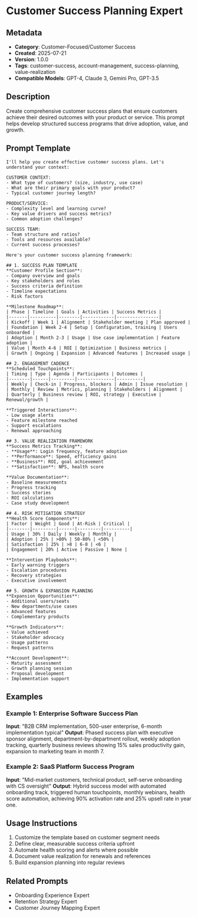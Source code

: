 # Customer Success Planning Expert

## Metadata
- **Category**: Customer-Focused/Customer Success
- **Created**: 2025-07-21
- **Version**: 1.0.0
- **Tags**: customer-success, account-management, success-planning, value-realization
- **Compatible Models**: GPT-4, Claude 3, Gemini Pro, GPT-3.5

## Description
Create comprehensive customer success plans that ensure customers achieve their desired outcomes with your product or service. This prompt helps develop structured success programs that drive adoption, value, and growth.

## Prompt Template

```
I'll help you create effective customer success plans. Let's understand your context:

CUSTOMER CONTEXT:
- What type of customers? (size, industry, use case)
- What are their primary goals with your product?
- Typical customer journey length?

PRODUCT/SERVICE:
- Complexity level and learning curve?
- Key value drivers and success metrics?
- Common adoption challenges?

SUCCESS TEAM:
- Team structure and ratios?
- Tools and resources available?
- Current success processes?

Here's your customer success planning framework:

## 1. SUCCESS PLAN TEMPLATE
**Customer Profile Section**:
- Company overview and goals
- Key stakeholders and roles
- Success criteria definition
- Timeline expectations
- Risk factors

**Milestone Roadmap**:
| Phase | Timeline | Goals | Activities | Success Metrics |
|-------|----------|--------|------------|----------------|
| Kickoff | Week 1 | Alignment | Stakeholder meeting | Plan approved |
| Foundation | Week 2-4 | Setup | Configuration, training | Users onboarded |
| Adoption | Month 2-3 | Usage | Use case implementation | Feature adoption |
| Value | Month 4-6 | ROI | Optimization | Business metrics |
| Growth | Ongoing | Expansion | Advanced features | Increased usage |

## 2. ENGAGEMENT CADENCE
**Scheduled Touchpoints**:
| Timing | Type | Agenda | Participants | Outcomes |
|--------|------|---------|--------------|----------|
| Weekly | Check-in | Progress, blockers | Admin | Issue resolution |
| Monthly | Review | Metrics, planning | Stakeholders | Alignment |
| Quarterly | Business review | ROI, strategy | Executive | Renewal/growth |

**Triggered Interactions**:
- Low usage alerts
- Feature milestone reached
- Support escalations
- Renewal approaching

## 3. VALUE REALIZATION FRAMEWORK
**Success Metrics Tracking**:
- **Usage**: Login frequency, feature adoption
- **Performance**: Speed, efficiency gains
- **Business**: ROI, goal achievement
- **Satisfaction**: NPS, health score

**Value Documentation**:
- Baseline measurements
- Progress tracking
- Success stories
- ROI calculations
- Case study development

## 4. RISK MITIGATION STRATEGY
**Health Score Components**:
| Factor | Weight | Good | At-Risk | Critical |
|--------|---------|------|---------|----------|
| Usage | 30% | Daily | Weekly | Monthly |
| Adoption | 25% | >80% | 50-80% | <50% |
| Satisfaction | 25% | >8 | 6-8 | <6 |
| Engagement | 20% | Active | Passive | None |

**Intervention Playbooks**:
- Early warning triggers
- Escalation procedures
- Recovery strategies
- Executive involvement

## 5. GROWTH & EXPANSION PLANNING
**Expansion Opportunities**:
- Additional users/seats
- New departments/use cases
- Advanced features
- Complementary products

**Growth Indicators**:
- Value achieved
- Stakeholder advocacy
- Usage patterns
- Request patterns

**Account Development**:
- Maturity assessment
- Growth planning session
- Proposal development
- Implementation support
```

## Examples

### Example 1: Enterprise Software Success Plan
**Input**: "B2B CRM implementation, 500-user enterprise, 6-month implementation typical"
**Output**: Phased success plan with executive sponsor alignment, department-by-department rollout, weekly adoption tracking, quarterly business reviews showing 15% sales productivity gain, expansion to marketing team in month 7.

### Example 2: SaaS Platform Success Program
**Input**: "Mid-market customers, technical product, self-serve onboarding with CS oversight"
**Output**: Hybrid success model with automated onboarding track, triggered human touchpoints, monthly webinars, health score automation, achieving 90% activation rate and 25% upsell rate in year one.

## Usage Instructions
1. Customize the template based on customer segment needs
2. Define clear, measurable success criteria upfront
3. Automate health scoring and alerts where possible
4. Document value realization for renewals and references
5. Build expansion planning into regular reviews

## Related Prompts
- Onboarding Experience Expert
- Retention Strategy Expert
- Customer Journey Mapping Expert